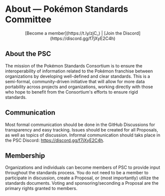 # About &mdash; Pok&eacute;mon Standards Committee

<p align="center">
	[Become a member](https://t.ly/zjC_) |
	[Join the Discord](https://discord.gg/f7jXyE2C4h)
</p>

## About the PSC

The mission of the Pok&eacute;mon Standards Consortium is to ensure the
interoperability of information related to the Pokémon franchise between
organizations by developing well-defined and clear standards. This is a
semi-formal, community-driven initiative that will allow for more data
portability across projects and organizations, working directly with those who
hope to benefit from the Consortium's efforts to ensure rigid standards.

## Communication

Most formal communication should be done in the GitHub Discussions for
transparency and easy tracking. Issues should be created for all Proposals, as
well as topics of discussion. Informal communication should taks place in the
PSC Discord: <https://discord.gg/f7jXyE2C4h>.

## Membership

Organizations and individuals can become members of PSC to provide input
throughout the standards process. You do not need to be a member to participate
in discussion, create a Proposal, or (most importantly) utilize the standards
documents. Voting and sponsoring/seconding a Proposal are the primary rights
granted to members.
